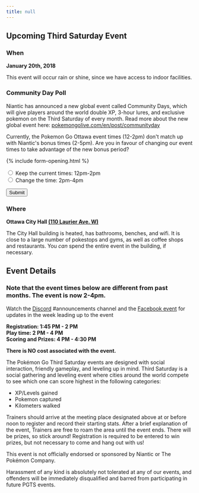 ```yaml
---
title: null
---
```


## Upcoming Third Saturday Event


### When

**January 20th, 2018**

This event will occur rain or shine, since we have access to indoor facilities.

<div class="highlight">
 <h3>Community Day Poll</h3>

<p>Niantic has announced a new global event called Community Days, which will give players around the world double XP, 3-hour lures, and exclusive pokemon on the Third Saturday of every month. Read more about the new global event here: <a href="https://pokemongolive.com/en/post/communityday" target="_blank">pokemongolive.com/en/post/communityday</a></p>

<p>Currently, the Pokemon Go Ottawa event times (12-2pm) don't match up with Niantic's bonus times (2-5pm). Are you in favour of changing our event times to take advantage of the new bonus period?</p>
 
 {% include form-opening.html %}

 <input id="old-time" type="radio" name="time" value="old-time"> <label for="old-time">Keep the current times: 12pm-2pm</label>
 <br>
 <input id="new-time" type="radio" name="time" value="new-time"> <label for="new-time">Change the time: 2pm-4pm</label>
 <br>
  
 <button type="submit">Submit</button>
    
</form>
</div>

### Where

**Ottawa City Hall [(110 Laurier Ave. W)](https://goo.gl/maps/8wgPXJ4Wkf32)**

The City Hall building is heated, has bathrooms, benches, and wifi. It is close to a large number of pokestops and gyms, as well as coffee shops and restaurants. You _can_ spend the entire event in the building, if necessary.

## Event Details

### Note that the event times below are different from past months. The event is now 2-4pm.

Watch the [Discord](http://discord.me/pokeottawa) #announcements channel and the [Facebook event](https://www.facebook.com/events/526533707731053/) for updates in the week leading up to the event

**Registration: 1:45 PM - 2 PM  
Play time: 2 PM - 4 PM  
Scoring and Prizes: 4 PM - 4:30 PM**

**There is NO cost associated with the event.**

The Pokémon Go Third Saturday events are designed with social interaction, friendly gameplay, and leveling up in mind. Third Saturday is a social gathering and leveling event where cities around the world compete to see which one can score highest in the following categories:

* XP/Levels gained
* Pokemon captured
* Kilometers walked

Trainers should arrive at the meeting place designated above at or before noon to register and record their starting stats. After a brief explanation of the event, Trainers are free to roam the area until the event ends. There will be prizes, so stick around! Registration is required to be entered to win prizes, but not necessary to come and hang out with us!

This event is not officially endorsed or sponsored by Niantic or The Pokémon Company.

Harassment of any kind is absolutely not tolerated at any of our events, and offenders will be immediately disqualified and barred from participating in future PGTS events.
